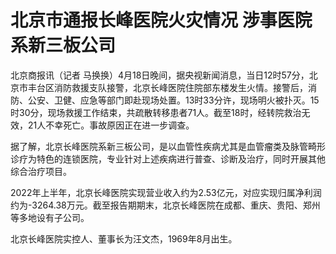 # 北京市通报长峰医院火灾情况 涉事医院系新三板公司

北京商报讯（记者
马换换）4月18日晚间，据央视新闻消息，当日12时57分，北京市丰台区消防救援支队接警，北京长峰医院住院部东楼发生火情。接警后，消防、公安、卫健、应急等部门即赴现场处置。13时33分许，现场明火被扑灭。15时30分，现场救援工作结束，共疏散转移患者71人。截至18时，经转院救治无效，21人不幸死亡。事故原因正在进一步调查。

据了解，北京长峰医院系新三板公司，是以血管性疾病尤其是血管瘤类及脉管畸形诊疗为特色的连锁医院，专业针对上述疾病进行普查、诊断及治疗，同时开展其他综合治疗项目。

2022年上半年，北京长峰医院实现营业收入约为2.53亿元，对应实现归属净利润约为-3264.38万元。截至报告期期末，北京长峰医院在成都、重庆、贵阳、郑州等多地设有子公司。

北京长峰医院实控人、董事长为汪文杰，1969年8月出生。

